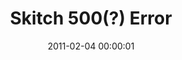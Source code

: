 ---
layout: web-error
date: 2011-02-04 00:00:01
title: Skitch 500(?) Error
image: skitch_error
alt: Skitch 500(?)
categories: web-errors
---
